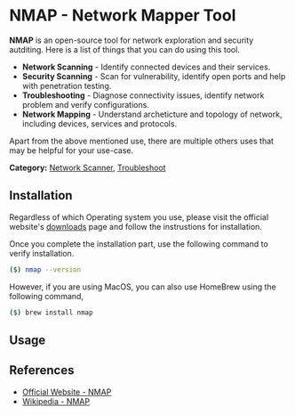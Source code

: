 # NMAP - Network Mapper Tool

**NMAP** is an open-source tool for network exploration and security autditing. Here is a list of things that you can do using this tool.

- **Network Scanning** - Identify connected devices and their services.
- **Security Scanning** - Scan for vulnerability, identify open ports and help with penetration testing.
- **Troubleshooting** - Diagnose connectivity issues, identify network problem and verify configurations.
- **Network Mapping** - Understand archeticture and topology of network, including devices, services and protocols.

Apart from the above mentioned use, there are multiple others uses that may be helpful for your use-case.

**Category:** [Network Scanner](/), [Troubleshoot](/)

## Installation

Regardless of which Operating system you use, please visit the official website's [downloads](https://nmap.org/download.html) page and follow the instrustions for installation.

Once you complete the installation part, use the following command to verify installation.

```bash
($) nmap --version
```

However, if you are using MacOS, you can also use HomeBrew using the following command,

```bash
($) brew install nmap
```

## Usage

## References

- [Official Website - NMAP](https://www.google.com)
- [Wikipedia - NMAP](https://en.wikipedia.org/wiki/Nmap)
